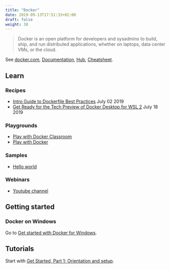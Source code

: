 ```yaml
---
title: "Docker"
date: 2019-09-13T17:51:33+02:00
draft: false
weight: 30
---
```


> Docker is an open platform for developers and sysadmins to build, ship, and run distributed applications, whether on laptops, data center VMs, or the cloud.

See [docker.com](https://www.docker.com/), [Documentation](https://docs.docker.com/), [Hub](https://hub.docker.com/), [Cheatsheet](https://github.com/devpro/everyday-cheatsheets/blob/master/docs/docker.md).

## Learn

### Recipes

- [Intro Guide to Dockerfile Best Practices](https://blog.docker.com/2019/07/intro-guide-to-dockerfile-best-practices/) July 02 2019
- [Get Ready for the Tech Preview of Docker Desktop for WSL 2](https://blog.docker.com/2019/07/docker-wsl2-tech-preview/) July 18 2019

### Playgrounds

- [Play with Docker Classroom](https://training.play-with-docker.com/)
- [Play with Docker](https://labs.play-with-docker.com/)

### Samples

- [Hello world](https://docs.docker.com/samples/library/hello-world/)

### Webinars

- [Youtube channel](https://www.youtube.com/playlist?list=PLkA60AVN3hh-t0VTESCYCfa4ddGmmXZZt)

## Getting started

### Docker on Windows

Go to [Get started with Docker for Windows](https://docs.docker.com/docker-for-windows/).

## Tutorials

Start with [Get Started, Part 1: Orientation and setup](https://docs.docker.com/get-started/).
